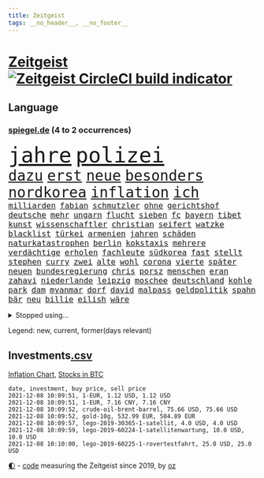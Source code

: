 ```yaml
---
title: Zeitgeist
tags: __no_header__, __no_footer__
---
```


# [Zeitgeist](https://oliz.io/zeitgeist/) [![Zeitgeist CircleCI build indicator](https://circleci.com/gh/ooz/zeitgeist.svg?style=shield)](https://circleci.com/gh/ooz/zeitgeist)

## Language

<h3><a href="https://www.spiegel.de" target="_blank">spiegel.de</a> (4 to 2 occurrences)</h3>
<p style="font-family:monospace">
<span style="font-size:32pt"><a href="news_links.html#jahre" class="current">jahre</a></span>
<span style="font-size:32pt"><a href="news_links.html#polizei" class="current">polizei</a></span>
<br>
<span style="font-size:22pt"><a href="news_links.html#dazu" class="current">dazu</a></span>
<span style="font-size:22pt"><a href="news_links.html#erst" class="current">erst</a></span>
<span style="font-size:22pt"><a href="news_links.html#neue" class="current">neue</a></span>
<span style="font-size:22pt"><a href="news_links.html#besonders" class="current">besonders</a></span>
<span style="font-size:22pt"><a href="news_links.html#nordkorea" class="current">nordkorea</a></span>
<span style="font-size:22pt"><a href="news_links.html#inflation" class="current">inflation</a></span>
<span style="font-size:22pt"><a href="news_links.html#ich" class="current">ich</a></span>
<br>
<span style="font-size:12pt"><a href="news_links.html#milliarden" class="current">milliarden</a></span>
<span style="font-size:12pt"><a href="news_links.html#fabian" class="current">fabian</a></span>
<span style="font-size:12pt"><a href="news_links.html#schmutzler" class="current">schmutzler</a></span>
<span style="font-size:12pt"><a href="news_links.html#ohne" class="current">ohne</a></span>
<span style="font-size:12pt"><a href="news_links.html#gerichtshof" class="current">gerichtshof</a></span>
<span style="font-size:12pt"><a href="news_links.html#deutsche" class="current">deutsche</a></span>
<span style="font-size:12pt"><a href="news_links.html#mehr" class="current">mehr</a></span>
<span style="font-size:12pt"><a href="news_links.html#ungarn" class="current">ungarn</a></span>
<span style="font-size:12pt"><a href="news_links.html#flucht" class="current">flucht</a></span>
<span style="font-size:12pt"><a href="news_links.html#sieben" class="current">sieben</a></span>
<span style="font-size:12pt"><a href="news_links.html#fc" class="current">fc</a></span>
<span style="font-size:12pt"><a href="news_links.html#bayern" class="current">bayern</a></span>
<span style="font-size:12pt"><a href="news_links.html#tibet" class="current">tibet</a></span>
<span style="font-size:12pt"><a href="news_links.html#kunst" class="current">kunst</a></span>
<span style="font-size:12pt"><a href="news_links.html#wissenschaftler" class="current">wissenschaftler</a></span>
<span style="font-size:12pt"><a href="news_links.html#christian" class="current">christian</a></span>
<span style="font-size:12pt"><a href="news_links.html#seifert" class="current">seifert</a></span>
<span style="font-size:12pt"><a href="news_links.html#watzke" class="new">watzke</a></span>
<span style="font-size:12pt"><a href="news_links.html#blacklist" class="new">blacklist</a></span>
<span style="font-size:12pt"><a href="news_links.html#türkei" class="current">türkei</a></span>
<span style="font-size:12pt"><a href="news_links.html#armenien" class="current">armenien</a></span>
<span style="font-size:12pt"><a href="news_links.html#jahren" class="current">jahren</a></span>
<span style="font-size:12pt"><a href="news_links.html#schäden" class="current">schäden</a></span>
<span style="font-size:12pt"><a href="news_links.html#naturkatastrophen" class="current">naturkatastrophen</a></span>
<span style="font-size:12pt"><a href="news_links.html#berlin" class="current">berlin</a></span>
<span style="font-size:12pt"><a href="news_links.html#kokstaxis" class="new">kokstaxis</a></span>
<span style="font-size:12pt"><a href="news_links.html#mehrere" class="current">mehrere</a></span>
<span style="font-size:12pt"><a href="news_links.html#verdächtige" class="current">verdächtige</a></span>
<span style="font-size:12pt"><a href="news_links.html#erholen" class="current">erholen</a></span>
<span style="font-size:12pt"><a href="news_links.html#fachleute" class="current">fachleute</a></span>
<span style="font-size:12pt"><a href="news_links.html#südkorea" class="current">südkorea</a></span>
<span style="font-size:12pt"><a href="news_links.html#fast" class="current">fast</a></span>
<span style="font-size:12pt"><a href="news_links.html#stellt" class="current">stellt</a></span>
<span style="font-size:12pt"><a href="news_links.html#stephen" class="current">stephen</a></span>
<span style="font-size:12pt"><a href="news_links.html#curry" class="new">curry</a></span>
<span style="font-size:12pt"><a href="news_links.html#zwei" class="current">zwei</a></span>
<span style="font-size:12pt"><a href="news_links.html#alte" class="current">alte</a></span>
<span style="font-size:12pt"><a href="news_links.html#wohl" class="current">wohl</a></span>
<span style="font-size:12pt"><a href="news_links.html#corona" class="current">corona</a></span>
<span style="font-size:12pt"><a href="news_links.html#vierte" class="current">vierte</a></span>
<span style="font-size:12pt"><a href="news_links.html#später" class="current">später</a></span>
<span style="font-size:12pt"><a href="news_links.html#neuen" class="current">neuen</a></span>
<span style="font-size:12pt"><a href="news_links.html#bundesregierung" class="current">bundesregierung</a></span>
<span style="font-size:12pt"><a href="news_links.html#chris" class="new">chris</a></span>
<span style="font-size:12pt"><a href="news_links.html#porsz" class="new">porsz</a></span>
<span style="font-size:12pt"><a href="news_links.html#menschen" class="current">menschen</a></span>
<span style="font-size:12pt"><a href="news_links.html#eran" class="new">eran</a></span>
<span style="font-size:12pt"><a href="news_links.html#zahavi" class="new">zahavi</a></span>
<span style="font-size:12pt"><a href="news_links.html#niederlande" class="current">niederlande</a></span>
<span style="font-size:12pt"><a href="news_links.html#leipzig" class="current">leipzig</a></span>
<span style="font-size:12pt"><a href="news_links.html#moschee" class="current">moschee</a></span>
<span style="font-size:12pt"><a href="news_links.html#deutschland" class="current">deutschland</a></span>
<span style="font-size:12pt"><a href="news_links.html#kohle" class="current">kohle</a></span>
<span style="font-size:12pt"><a href="news_links.html#park" class="current">park</a></span>
<span style="font-size:12pt"><a href="news_links.html#dam" class="new">dam</a></span>
<span style="font-size:12pt"><a href="news_links.html#myanmar" class="current">myanmar</a></span>
<span style="font-size:12pt"><a href="news_links.html#dorf" class="current">dorf</a></span>
<span style="font-size:12pt"><a href="news_links.html#david" class="current">david</a></span>
<span style="font-size:12pt"><a href="news_links.html#malpass" class="new">malpass</a></span>
<span style="font-size:12pt"><a href="news_links.html#geldpolitik" class="current">geldpolitik</a></span>
<span style="font-size:12pt"><a href="news_links.html#spahn" class="current">spahn</a></span>
<span style="font-size:12pt"><a href="news_links.html#bär" class="current">bär</a></span>
<span style="font-size:12pt"><a href="news_links.html#neu" class="current">neu</a></span>
<span style="font-size:12pt"><a href="news_links.html#billie" class="current">billie</a></span>
<span style="font-size:12pt"><a href="news_links.html#eilish" class="current">eilish</a></span>
<span style="font-size:12pt"><a href="news_links.html#wäre" class="current">wäre</a></span>
</p>
<details>
<summary>Stopped using...</summary>
<p class="former" style="font-size:12pt">
norden(419) bewaffnete(418) entdeckte(418) mitunter(418) rote(418) 75(417) auftakt(417) historiker(417) korrigiert(417) schweigt(417) verfolgen(417) verweigert(417) aufgerufen(416) beleidigungen(416) demonstration(416) kolumne(416) verweigern(416) weltweiten(416) wünschen(416) also(415) ausnahmen(415) bildungsministerin(415) enger(415) entwicklungen(415) jedem(415) linie(415) lukaschenkos(415) sarscov2(415) selten(415) wahlen(415) anerkannt(414) entwarnung(414) lukas(414) untersagt(414) vermuten(414) wirecard(414) anleger(413) brinkhaus(413) dokumente(413) eingestuft(413) feier(413) gestoßen(413) jahrzehntelang(413) klaren(413) klimawandels(413) manipuliert(413) meghan(413) möglicher(413) nationalmannschaft(413) ralph(413) reformen(413) torjäger(413) wahlsieg(413) zeugen(413) überreste(413) 2017(412) aufregung(412) beschimpft(412) golf(412) hintergründe(412) profi(412) rufen(412) van(412) verhängte(412) vorantreiben(412) zusätzlich(412) überlegen(412) 98(411) anbieten(411) aufruf(411) bereiten(411) beschuss(411) forderung(411) hans(411) hinnehmen(411) hinweise(411) kampagne(411) ludwig(411) madrid(411) mächtige(411) strand(411) terroristen(411) walter(411) d(410) ehre(410) entkommen(410) irland(410) kostenlose(410) märchen(410) obama(410) pannen(410) regierungschefs(410) tom(410) täglich(410) unmut(410) verbindungen(410) verdächtiger(410) verzicht(410) wales(410) 16jährige(409) bestätigen(409) billionen(409) boden(409) geldstrafe(409) informieren(409) kochen(409) langer(409) ließen(409) mittelfeldspieler(409) mysteriöse(409) patrick(409) rechtlich(409) spielraum(409) teilgenommen(409) urlauber(409) versuchten(409) abzug(408) akt(408) boeing(408) geräte(408) gewaltig(408) großes(408) island(408) jugendlicher(408) messerattacke(408) paul(408) radikal(408) sendet(408) vermeiden(408) zuständige(408) äthiopien(408) 42(407) angestellte(407) attila(407) augenzeugen(407) benennt(407) grün(407) hildmann(407) lohn(407) putins(407) swetlana(407) achtelfinale(406) amerikanischen(406) ausfall(406) dennis(406) drastisch(406) einziges(406) goretzka(406) greta(406) mitteln(406) sache(406) saisonsieg(406) schwangerschaft(406) thunberg(406) behandeln(405) beschwerden(405) bitcoin(405) kaputt(405) lebte(405) löw(405) tödlich(405) 180(404) ausgleich(404) bestimmt(404) bolsonaro(404) freundschaft(404) gegenteil(404) höchst(404) jair(404) medikament(404) unruhe(404) verbindet(404) verbringen(404) überlebenden(404) beleidigung(403) freiwillige(403) gesprengt(403) irans(403) jemen(403) leichte(403) nahezu(403) umweltministerin(403) weltverband(403) überwunden(403) barack(402) begann(402) bodo(402) dementiert(402) game(402) homosexuelle(402) internen(402) party(402) rom(402) staats(402) unterstützer(402) durften(401) ehepaar(401) eigener(401) frische(401) gemein(401) mieter(401) raketen(401) roman(401) weite(401) wälder(401) amtsgericht(400) dfbelf(400) falschen(400) gebiet(400) größeren(400) jüngere(400) netanyahu(400) privat(400) unterlag(400) verzweiflung(400) woher(400) auftritte(399) e(399) entscheidende(399) initiative(399) lücke(399) parteifreunde(399) pflanzen(399) aktie(398) psychische(398) unterzahl(398) verfolgt(398) wahren(398) bezahlen(397) distanziert(397) dämpfer(397) entscheidenden(397) gesetze(397) luca(397) negativen(397) umweltschutz(397) endgültige(396) kürzlich(396) motiv(396) ordnung(396) therapie(396) attentäter(395) aufbauen(395) balance(395) bewegen(395) bgh(395) drängen(395) haftbefehl(395) jong(395) rivale(395) traum(395) un(395) bedingt(394) beschuldigt(394) empfängt(394) praktisch(394) 54(393) enden(393) registrieren(393) solange(392) love(391) wahrscheinlich(391) überstanden(391) brandenburger(390) gästen(390) parallelen(390) ringen(390) brach(389) em(389) strengen(389) sturgeon(389) raab(388) beitrag(387) fortuna(387) prognose(387) terrorismus(387) betrifft(386) budapest(386) infektionsgeschehen(386) letztes(386) regierungserklärung(386) gefällt(385) hackerangriff(385) informiert(385) überschritten(385) festival(384) rot(384) stimmten(384) einig(383) rückstand(383) wandel(383) erweist(382) fortsetzung(382) riskant(381) stress(381) dringt(380) wohnort(380) 76(379) erstochen(379) uhaft(379) bewusst(378) bezirk(376) abhängig(375) anlegen(375) dreharbeiten(375) teilt(374) bedienen(372) ernährung(372) schulz(372) vermieter(372) dauert(371) trauma(369) strafbar(368) afrikas(367) eingeschaltet(366) guatemala(364) ära(364) musik(363) youtuber(361) tigray(360) weitreichende(360) pentagon(358) gala(356) drohne(355) kenia(355) absurd(353) empfänger(353) fotografieren(353) mängel(351) csupolitiker(349) mehren(349) aktionen(348) marine(347) regimes(347) erzieher(344) ärgern(343) gelangt(341) ausweg(340) bizarre(338) effekt(338) würdigt(337) morrison(332) überwiegend(332) ältesten(331) festgesetzt(329) marokko(327) spitzengespräch(326) kz(322) mallorca(320) spritze(320) schwangerschaftsabbrüche(316) technische(311) räumte(309) server(307) diagnose(304) medizinischen(304) milliardär(304) schuf(304) gegeneinander(302) konfrontation(302) fragwürdigen(301) windows(301) desinformation(292) verleumdung(291) radio(286) lehrerin(284) neonazis(284) passagier(281) fahrbahn(280) afghanistans(279) demnächst(276) jersey(275) seen(274) herren(273) wetters(273) josef(267) angriffs(266) linkenchefin(265) turbulenzen(264) konfliktberaterin(261) wawrzinek(261) ruin(256) portugals(255) alben(254) nachsehen(254) spitzenkandidaten(252) ständige(252) verantwortliche(249) immunisiert(247) untermauert(246) politikern(242) 22jähriger(239) belgische(239) gerd(238) übersetzen(237) beerben(236) greenpeace(232) käse(229) altersgruppe(228) herausragende(227) frauenbundesliga(225) forscht(223) moderation(223) rechnung(220) spannende(219) schädlichen(217) alibaba(216) aufreger(216) vereinigung(212) kabel(211) rückzahlung(211) willkommen(210) eile(208) fußballnationalmannschaft(208) trost(207) afghanistanabzug(206) erlässt(206) militärische(204) vorstände(204) heizt(203) todesfall(203) abgefeuert(199) lobbyisten(199) messerangriff(198) springreiten(198) vize(197) oktoberfest(196) etlichen(194) konzernen(194) stolpert(193) schwerste(192) rebellen(190) pumpt(189) ungeliebten(189) life(188) beworfen(187) usverteidigungsministerium(187) abgegeben(186) hiphop(186) kaufte(186) geknackt(185) heben(185) nsu(184) schwule(184) steuerflucht(184) windhorst(184) 1990(182) kugel(181) gezählt(180) kontinent(180) romane(180) riegel(179) mangelwirtschaft(178) heizkosten(176) vertrauter(176) todesdrohungen(172) bitteren(171) sohns(171) aktionäre(169) argument(169) hummels(169) lehren(168) eingenommen(166) fehle(165) individuelle(165) erhalt(164) hakt(164) massengrab(164) 220(163) mangelware(163) osaka(163) 14jährige(162) center(162) warb(162) bezichtigt(160) unterbinden(160) angeblichem(159) gezeichnet(159) epidemischen(158) flüchtet(158) kleidung(158) steueroasen(157) fortsetzen(156) morden(156) externe(155) streben(155) biss(154) linker(154) 27jährige(153) gescheiterten(153) lobbyismus(152) 39jährige(151) dänischer(151) abstände(150) dhl(150) dänen(150) gegenspieler(150) hollywoodstar(150) pille(150) k(149) morgens(149) virologin(149) cloppenburg(148) terroranschlag(148) 16000(147) schob(147) bürgerkriegsland(146) entfallen(146) füllen(146) vollkommen(146) historischem(145) besorgniserregend(144) differenzen(144) drohnen(144) schlimmes(144) ausgeht(143) besuchte(143) grundsätzlich(143) rezo(142) schwangeren(142) täters(142) ungeklärten(142) abgerufen(141) sklaverei(141) zwingen(140) aufbau(139) aufgeflogen(139) europol(139) handlungsbedarf(139) usmarine(139) anonymer(138) autoren(138) existiert(138) fazit(138) frustriert(138) fußballfans(138) köpfe(138) 2005(137) anteile(137) entwicklungsminister(136) komponist(136) seele(136) uss(136) venedig(136) überflutete(136) betrachten(135) bundesverkehrsminister(135) infrastrukturpaket(135) rennt(135) verfehlen(134) boston(133) tour(132) mob(131) vierjährige(131) australischen(130) krachte(130) finanzministerium(129) tanklaster(129) vries(129) belästigungen(128) dauerte(128) erklärt's(128) nevada(128) spende(128) bafin(127) luke(127) vorliegen(126) zaun(126) andorra(125) zentren(125) daxkonzerne(124) ortskräften(124) schottischen(122) zögert(121) erzieherinnen(120) fündig(120) mädchens(120) signalwirkung(119) beeindruckender(118) berufe(118) crown(118) mdr(118) brasilianischen(116) helfern(116) bezieht(115) comedy(115) entwicklungsländer(115) rohstoff(114) strafanzeigen(114) bereitschaft(113) schwächt(113) verkörpern(113) zerschlagung(113) co₂emissionen(112) debattieren(112) cduchefs(111) gefüllte(111) immobilienmarkt(110) hängepartie(109) unterdrückung(109) würdigen(108) geldern(107) gerichts(107) kostenlosen(107) sportart(107) versäumt(107) dämpfen(106) klimagipfel(106) scott(106) überwältigt(106) gemischt(105) genießt(105) nicole(105) expertin(104) abgeschafft(103) dune(103) sichtlich(103) staatskonzern(103) tv+(103) unerwarteten(103) bahnstrecke(102) duo(102) stehende(102) analysten(101) auslandsvertretung(101) pandazwillinge(101) damaskus(100) khaled(100) narey(100) wiedereröffnet(100) obduktion(99) sommers(99) bedrohen(98) brennstoffe(98) exil(98) navy(98) niger(98) ansage(97) kostenloser(97) querdenkerdemo(97) achte(96) besatzung(96) roland(96) saudiarabischen(96) soundtrack(96) versammeln(96) 35jähriger(95) achtzigerjahren(95) angelegte(95) wendepunkt(95) benedikt(94) samsung(94) vorhang(94) kommune(93) niederbayern(93) strafrechtliche(93) usbotschaft(93) kohlekraftwerk(92) linksextremistin(91) zerbrach(91) ei(90) schleichende(90) verzockt(90) 15grad(89) abgebogen(89) ankommen(89) arbeitstag(89) stinkende(89) 190(88) druckmittel(88) gefeierter(88) tankschiff(88) urteils(88) galaxy(87) plakate(87) seehofers(87) achtet(86) captain(86) erzählung(86) mordprozess(86) treibhausgase(86) umsteigen(86) 50+1regel(84) asteroid(84) homöopathie(84) masarischarif(84) rekordniveau(84) terroristischer(84) wahrscheinlicher(84) willem(84) 05(83) agiert(83) auszüge(83) börsenkurse(83) tsg(83) verdreht(83) klammern(82) mobbing(82) papiere(82) ernüchternd(81) gerichtsbeschluss(81) getrunken(81) groningen(81) hochfahren(81) liebsten(81) topstürmer(81) untätig(81) erfindet(80) fame(80) innig(80) kommerzielle(80) pompeji(80) ussoldaten(80) ausgeschöpft(79) ehesten(79) jorginho(79) nsregime(79) versicherungswirtschaft(79) abgeraten(78) dessauer(78) jalloh(78) kritischen(78) oury(78) polizeizelle(78) rolling(78) stones(78) willkommener(78) ölkonzerne(78) 115(77) befürchtungen(77) uskonzern(77) wilke(77) zschäpe(77) diplomat(76) marley(76) trucker(76) verfasst(76) verordnung(76) dover(75) lópez(75) obrador(75) olga(75) vizepräsident(75) farce(74) glücksfall(74) hitzig(74) mccartney(74) meldeten(74) schiedsrichterassistent(74) abtreibungen(73) aufzugeben(73) benny(73) erreichte(73) essays(73) gesetzesänderung(73) heilen(73) ida(73) instanz(73) minderheiten(73) missglückte(73) schutzbedürftigen(73) untertreibung(73) zuwachs(73) überschätzen(73) bunte(72) delay(72) größenwahn(72) höchstem(72) paule(72) pit(72) schleswigholsteins(72) schnitzeljagd(72) geburtstagsfeier(71) margrethe(71) schutzschilde(71) stadtrivalen(71) teuerungsrate(71) abbacomeback(70) friedensnobelpreis(70) größerer(70) hungerkrise(70) indonesische(70) liechtenstein(70) rüsten(70) bekenntnis(69) entführer(69) gespickt(69) günstiger(69) jonas(69) klimaschädlichen(69) tabellenende(69) fawcett(68) foundation(68) geschäftsmann(68) kammerdiener(68) länderspiel(68) norddeutsche(68) prince's(68) toilette(68) flüchtlingsstrom(67) kneipen(67) mittelfristig(67) nachbarländer(67) parken(67) spdkanzlerkandidaten(67) stromversorgung(67) ausschnitt(66) friedlich(66) mandela(66) mieterbund(66) rapsuperstar(66) schiffer(66) sierra(66) sportstars(66) tatenlos(66) unosicherheitsrates(66) abtreibungsrecht(65) berauschend(65) beschlossenen(65) meeresspiegel(65) whistleblowerin(65) automobilindustrie(64) comebacks(64) erstklässler(64) erwirtschaftet(64) finanzmärkte(64) volksentscheid(64) weltgemeinschaft(64) westafrikanischen(64) hoffmann(63) mittagessen(63) schnelles(63) 2gregel(62) ahmaud(62) arbery(62) authentisch(62) befragt(62) coronademo(62) kapazitäten(62) kräften(62) mobilitätswende(62) na(62) ohr(62) oppositionspolitiker(62) travis(62) verbrennungsmotoren(62) arbeitsniederlegung(61) militärübungen(61) denkbar(60) krankenhauseinweisungen(60) mails(60) militärübung(60) prophet(60) twitternutzer(60) zusehen(60) eklasse(59) irakischen(59) prominentesten(59) tvsender(59) bereiche(58) eineinhalb(58) einstweilige(58) mutig(58) personelle(58) querdenken(58) bitcoins(57) einigt(57) jüdischen(57) saarbrücken(57) vorenthalten(57) wachen(57) weitergeben(57) 2050(56) celtics(56) dreijähriger(56) friedenstaube(56) kapitolerstürmung(56) michail(56) mittelstürmer(56) spektakuläres(56) terodde(56) verschuldete(56) außerplanmäßige(55) beeinträchtigung(55) bizarrer(55) exklub(55) geschäftspartner(55) höre(55) pilze(55) rechtsradikale(55) riefen(55) sir(55) umstände(55) verteidigungsressort(55) ajax(54) auszubildende(54) hell(54) prosieben(54) rituale(54) schleppend(54) bedrängnis(53) bewaffneter(53) ehrgeiz(53) einflussreichsten(53) floyd(53) frauenfußball(53) grafiken(53) kunstwerke(53) mr(53) tournee(53) auflage(52) benedict(52) cumberbatch(52) höchststrafe(52) kommunalwahl(52) umweltaktivisten(52) virtuellen(52) beschlagnahmen(51) frauenfeindlichen(51) prallt(51) sicherheitslücken(51) supermodel(51) untergetauchten(51) 112(50) 1991(50) aktienkurs(50) drohnenangriff(50) eingehalten(50) engagierte(50) geschäfts(50) interessantesten(50) knox(50) korruptionsverdacht(50) landesteil(50) pence(50) realen(50) abtreibungsrechts(49) kneipe(49) studienwerks(49) uneinheitlichen(49) austrocknet(48) füßen(48) gestiegenen(48) grenzschutz(48) komoot(48) krankenkasse(48) rooney(48) viermalige(48) wiederentdeckt(48) coronapass(47) fassaden(47) genehmigten(47) hasses(47) inhaftierte(47) leiterin(47) störungen(47) versorgungskrise(47) armbänder(46) begriffe(46) enttarnt(46) gefangenschaft(46) großspender(46) sechsjähriger(46) verordnet(46) zurückzuholen(46) geldsorgen(45) genese(45) kampagnen(45) studienergebnisse(45) zerquetscht(45) 26jährige(44) schnelleres(44) sicherheitspolitik(44) wählerinnen(44) bahnfahren(43) finanzszene(43) fridays(43) future(43) glen(43) impfpässen(43) kinderpornografisches(43) pendlerpauschale(43) spritpreise(43) akkord(42) coparteichef(42) coronaneuinfektionen(42) fahrplan(42) grünenspitze(42) mailänder(42) parteispitzen(42) profifußball(42) richtlinien(42) sparten(42) wohnungskonzerne(42) zurückgehalten(42) ausweitung(41) betrunkenen(41) eisen(41) gesellschaftlichen(41) islands(41) schlangen(41) sparkurs(41) bundesinnenminister(40) fernseher(40) herzmuskelentzündungen(40) shatner(40) wichtiges(40) dumm(39) parlamentarier(39) trank(39) entdeckungen(38) erwerb(38) fügen(38) gekaufte(38) georgiens(38) mannschaften(38) mitwirken(38) nutzern(38) saakaschwili(38) sachlich(38) versorgungslage(38) walk(38) enthüllen(37) erasmus(37) goebbels(37) mischte(37) provokationen(37) automarkt(36) betreibern(36) kuriere(36) mauern(36) tribunal(36) ampelgespräche(35) bestimmen(35) efootball(35) fußballsimulation(35) konami(35) lieferdienst(35) verrückten(35) 46(34) fachkräften(34) milan(34) pferderennen(33) rekonstruiert(33) revival(33) schlagwörter(33) süle(33) atomuboot(32) fernsehteam(32) immobilienfirma(32) lieferproblemen(32) linkenpolitiker(32) messenger(32) n26(32) parallel(32) zertifikat(32) asylbewerber(31) beigesetzt(31) coronaschnelltest(31) grabstätte(31) isolierten(31) kirkdarsteller(31) äthiopiens(31) facebookwhistleblowerin(30) haugen(30) klimaforscher(30) kolumbus(30) ludwigshafen(30) sklaven(30) unzufriedenheit(30) eukommissar(29) frauenfeindlich(29) menschenschmuggel(29) ostdeutschland(29) vorentscheidung(29) 187(28) 58jährige(28) antikörpertest(28) damaligen(28) erschossenen(28) größtem(28) koloniale(28) kzwachmann(28) mariusz(28) raumkapsel(28) sachsenhausen(28) schmid(28) unbeholfen(28) verwiesen(28) bürgertests(27) einreiseverbot(27) hauptstadtflughafen(27) mats(27) polina(27) schmuckstücke(27) squid(27) bayernspieler(26) beschaffen(26) blase(26) dieselkraftstoff(26) hüterin(26) koalitionsgesprächen(26) absprache(25) ampelpartner(25) portal(25) wirtschaftsforscher(25) energieexperte(24) exwirecardchef(24) fragezeichen(24) getrickst(24) initiativen(24) klimasünder(24) lieferungen(24) prien(24) registrierten(24) sally(24) bestehe(23) coronanotlage(23) erfurt(23) gesellschaftspolitik(23) substanzen(23) transparent(23) unfallursache(23) ungewöhnliche(23) zuckerberg(23) innere(22) pessimistischer(22) wiese(22) deutung(21) nordirischen(21) stab(21) vorschau(21) wochenrückschau(21) filmset(20) gabriella(20) lösegeld(20) miami(20) schülerin(20) trollen(20) verwundert(20) überschüttet(20) affentheater(19) ambitionen(19) arbeitsgruppen(19) eingeschlossen(19) zusammenprall(19) bayernprofi(18) cop(18) drogenkonsum(18) genf(18) geringverdiener(18) harrison(18) yvonne(18) 142(17) betten(17) geprallt(17) mietern(17) aufgebraucht(16) pochen(16) chicago(15) pankow(15) sorgerechtsstreit(15) strategiepapier(15) weltmeisterin(15) annette(14) anrufe(14) doktor(14) esaastronaut(14) gasknappheit(14) landesparteitag(14) rammt(14) scheidenden(14) schmuck(14) solarenergie(14) temperaturanstieg(14) wärme(14) benin(13) coronamedikament(13) planlos(13) uhren(13) zentralbanken(13) ausreichenden(12) coronarezession(12) dario(12) halloween(12) schramm(12) defekt(11) drehs(11) geschwindigkeit(11) raumschiff(11)
</p>
</details>
<p>Legend: <span class="new">new</span>, <span class="current">current</span>, <span class="former">former(days relevant)</span></p>

## Investments[.csv](investments.csv)

[Inflation Chart](https://inflationchart.com),
[Stocks in BTC](https://stonksinbtc.xyz/)

```
date, investment, buy price, sell price
2021-12-08 10:09:51, 1-EUR, 1.12 USD, 1.12 USD
2021-12-08 10:09:51, 1-EUR, 7.16 CNY, 7.16 CNY
2021-12-08 10:09:52, crude-oil-brent-barrel, 75.66 USD, 75.66 USD
2021-12-08 10:09:52, gold-10g, 532.99 EUR, 504.89 EUR
2021-12-08 10:09:57, lego-2019-30365-1-satellit, 4.0 USD, 4.0 USD
2021-12-08 10:09:59, lego-2019-60224-1-satellitenwartung, 10.0 USD, 10.0 USD
2021-12-08 10:10:00, lego-2019-60225-1-rovertestfahrt, 25.0 USD, 25.0 USD
```

<footer>
<a href="javascript:toggleTheme()" class="nav">🌓</a>
- <a href="https://github.com/ooz/zeitgeist">code</a> measuring the Zeitgeist since 2019, by <a href="https://oliz.io">oz</a>
</footer>
